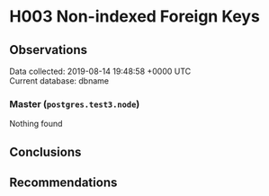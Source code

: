 # H003 Non-indexed Foreign Keys #

## Observations ##
Data collected: 2019-08-14 19:48:58 +0000 UTC  
Current database: dbname  


### Master (`postgres.test3.node`) ###



Nothing found



## Conclusions ##


## Recommendations ##

